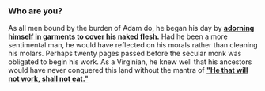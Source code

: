 ### Who are you?
As all men bound by the burden of Adam do, he began his day by **[adorning himself in garments to cover his 
naked flesh.](https://www.biblegateway.com/passage/?search=Genesis%203%3A7&version=NIV)** Had he been a more sentimental man, he would have reflected on his morals rather than 
cleaning his molars. Perhaps twenty pages passed before the secular monk was obligated to begin his work. 
As a Virginian, he knew well that his ancestors would have never conquered this land without the mantra 
of **["He that will not work, shall not eat."](https://www.goodreads.com/book/show/41860)**
